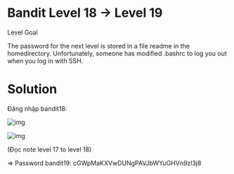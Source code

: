 # Bandit Level 18 → Level 19

Level Goal

The password for the next level is stored in a file readme in the homedirectory. Unfortunately, someone has modified .bashrc to log you out when you log in with SSH.

# Solution

Đăng nhập bandit18: 

![img](100)

![img](99)

(Đọc note level 17 to level 18)

=> Password bandit19: cGWpMaKXVwDUNgPAVJbWYuGHVn9zl3j8
